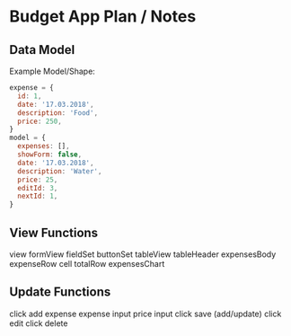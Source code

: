# Budget App Plan / Notes

## Data Model

Example Model/Shape: 

```javascript
expense = {
  id: 1,
  date: '17.03.2018',
  description: 'Food', 
  price: 250,
}
model = {
  expenses: [],
  showForm: false,
  date: '17.03.2018',
  description: 'Water',
  price: 25,
  editId: 3,
  nextId: 1,
}
```

## View Functions

view
  formView
    fieldSet
    buttonSet
  tableView
    tableHeader
    expensesBody
      expenseRow
        cell
      totalRow
  expensesChart 

## Update Functions

click add expense
expense input
price input
click save (add/update)
click edit
click delete

